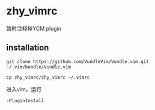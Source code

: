 # zhy_vimrc

暂时注释掉YCM plugin

## installation

`git clone https://github.com/VundleVim/Vundle.vim.git ~/.vim/bundle/Vundle.vim`

`cp zhy_vimrc/zhy_vimrc ~/.vimrc`

进入vim，运行

`:PluginInstall`
